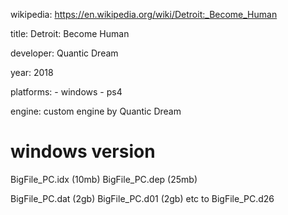 wikipedia: https://en.wikipedia.org/wiki/Detroit:_Become_Human

title: Detroit: Become Human

developer: Quantic Dream

year: 2018

platforms:
    - windows
    - ps4

engine: custom engine by Quantic Dream


# windows version

BigFile_PC.idx  (10mb)
BigFile_PC.dep  (25mb)

BigFile_PC.dat  (2gb)
BigFile_PC.d01  (2gb)
etc
to
BigFile_PC.d26

